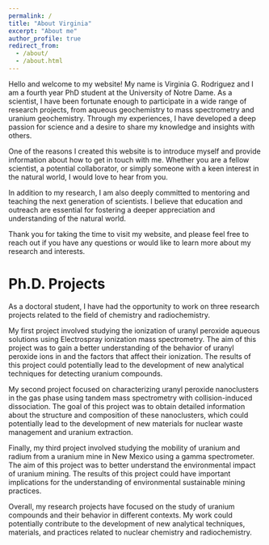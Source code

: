 ```yaml
---
permalink: /
title: "About Virginia"
excerpt: "About me"
author_profile: true
redirect_from: 
  - /about/
  - /about.html
---
```


Hello and welcome to my website! My name is Virginia G. Rodriguez and I am a fourth year PhD student at the University of Notre Dame. As a scientist, I have been fortunate enough to participate in a wide range of research projects, from aqueous geochemistry to mass spectrometry and uranium geochemistry. Through my experiences, I have developed a deep passion for science and a desire to share my knowledge and insights with others.

One of the reasons I created this website is to introduce myself and provide information about how to get in touch with me. Whether you are a fellow scientist, a potential collaborator, or simply someone with a keen interest in the natural world, I would love to hear from you.

In addition to my research, I am also deeply committed to mentoring and teaching the next generation of scientists. I believe that education and outreach are essential for fostering a deeper appreciation and understanding of the natural world.

Thank you for taking the time to visit my website, and please feel free to reach out if you have any questions or would like to learn more about my research and interests.

Ph.D. Projects
======

As a doctoral student, I have had the opportunity to work on three research projects related to the field of chemistry and radiochemistry. 

My first project involved studying the ionization of uranyl peroxide aqueous solutions using Electrospray ionization mass spectrometry. The aim of this project was to gain a better understanding of the behavior of uranyl peroxide ions in and the factors that affect their ionization. The results of this project could potentially lead to the development of new analytical techniques for detecting uranium compounds.

My second project focused on characterizing uranyl peroxide nanoclusters in the gas phase using tandem mass spectrometry with collision-induced dissociation. The goal of this project was to obtain detailed information about the structure and composition of these nanoclusters, which could potentially lead to the development of new materials for nuclear waste management and uranium extraction.

Finally, my third project involved studying the mobility of uranium and radium from a uranium mine in New Mexico using a gamma spectrometer. The aim of this project was to better understand the environmental impact of uranium mining. The results of this project could have important implications for the understanding of environmental sustainable mining practices.

Overall, my research projects have focused on the study of uranium compounds and their behavior in different contexts. My work could potentially contribute to the development of new analytical techniques, materials, and practices related to nuclear chemistry and radiochemistry.

